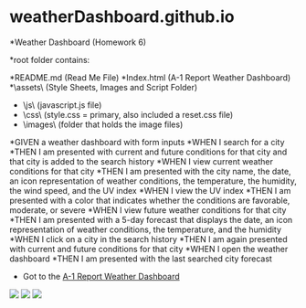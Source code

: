 # weatherDashboard.github.io
*Weather Dashboard (Homework 6)

*root folder contains:

*README.md            (Read Me File)
*Index.html           (A-1 Report Weather Dashboard)
*\assets\             (Style Sheets, Images and Script Folder)
*  \js\               (javascript.js file)
*  \css\              (style.css = primary, also included a reset.css file)
*  \images\           (folder that holds the image files)

*GIVEN a weather dashboard with form inputs
*WHEN I search for a city
*THEN I am presented with current and future conditions for that city and that city is added to the search history
*WHEN I view current weather conditions for that city
*THEN I am presented with the city name, the date, an icon representation of weather conditions, the temperature, the humidity, the wind speed, and the UV index
*WHEN I view the UV index
*THEN I am presented with a color that indicates whether the conditions are favorable, moderate, or severe
*WHEN I view future weather conditions for that city
*THEN I am presented with a 5-day forecast that displays the date, an icon representation of weather conditions, the temperature, and the humidity
*WHEN I click on a city in the search history
*THEN I am again presented with current and future conditions for that city
*WHEN I open the weather dashboard
*THEN I am presented with the last searched city forecast

* Got to the 
<a href="https://https://cdmmandalorian.github.io/weatherDashboard.github.io/">A-1 Report Weather Dashboard</a>
<img src="./assets/images/.PNG">
<img src="./assets/images/.PNG">
<img src="./assets/images/.PNG">
